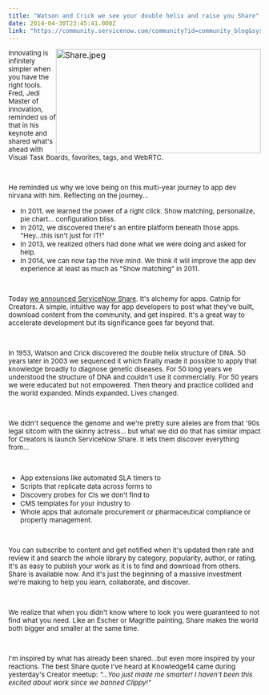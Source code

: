 ```yaml
---
title: "Watson and Crick we see your double helix and raise you Share"
date: 2014-04-30T23:45:41.000Z
link: "https://community.servicenow.com/community?id=community_blog&sys_id=001d6ea5dbd0dbc01dcaf3231f9619a5"
---
```

<p><span style="font-size: medium; text-align: -webkit-auto;"><img   alt="Share.jpeg" class="image-0 jive-image" height="207" src="8a43673ddb141fc03eb27a9e0f9619a8.iix" style="height: 207.7983870967742px; width: 409px; float: right;" width="409"/></span></p><p><span style="text-align: -webkit-auto; font-size: 10pt;">Innovating is infinitely simpler when you have the right tools. Fred, Jedi Master of innovation, reminded us of that in his keynote and shared what's ahead with Visual Task Boards, favorites, tags, and WebRTC. </span></p><p><span style="font-size: 10pt;"><br/></span></p><p><span style="font-size: 10pt;">He reminded us why we love being on this multi-year journey to app dev nirvana with him. Reflecting on the journey... </span></p><p></p><ul><li><span style="font-size: 10pt;">In 2011, we learned the power of a right click. Show matching, personalize, pie chart… configuration bliss.</span></li><li><span style="font-size: 10pt;">In 2012, we discovered there's an entire platform beneath those apps. "Hey...this isn't just for IT!"</span></li><li><span style="font-size: 10pt;">In 2013, we realized others had done what we were doing and asked for help.</span></li><li><span style="font-size: 10pt;">In 2014, we can now tap the hive mind. We think it will improve the app dev experience at least as much as "Show matching" in 2011.</span></li></ul><p><span style="font-size: 10pt;"><br/></span></p><p><span style="font-size: 10pt;">Today <a title="" _jive_internal="true" href="/community/learn/knowledge-user-conference/blog/2014/04/30/watson-and-crick-we-see-your-double-helix-and-raise-you-share">we announced ServiceNow Share</a>. It's alchemy for apps. Catnip for Creators. A simple, intuitive way for app developers to post what they've built, download content from the community, and get inspired. It's a great way to accelerate development but its significance goes far beyond that. </span></p><p><span style="font-size: 10pt;"><br/></span></p><p><span style="font-size: 10pt;">In 1953, Watson and Crick discovered the double helix structure of DNA. 50 years later in 2003 we sequenced it which finally made it possible to apply that knowledge broadly to diagnose genetic diseases. For 50 long years we understood the structure of DNA and couldn't use it commercially. For 50 years we were educated but not empowered. Then theory and practice collided and the world expanded. Minds expanded. Lives changed.</span></p><p><span style="font-size: 10pt;"><br/></span></p><p><span style="font-size: 10pt;">We didn't sequence the genome and we're pretty sure alleles are from that '90s legal sitcom with the skinny actress… but what we did do that has similar impact for Creators is launch ServiceNow Share. It lets them discover everything from… </span></p><p><span style="font-size: 10pt;"><br/></span></p><ul><li><span style="font-size: 10pt;">App extensions like automated SLA timers to </span></li><li><span style="font-size: 10pt;">Scripts that replicate data across forms to </span></li><li><span style="font-size: 10pt;">Discovery probes for CIs we don't find to </span></li><li><span style="font-size: 10pt;">CMS templates for your industry to </span></li><li><span style="font-size: 10pt;">Whole apps that automate procurement or pharmaceutical compliance or property management. </span></li></ul><p style="font-size: 14px;"><span style="font-size: 10pt;"><br/></span></p><p style="font-size: 14px;"><span style="font-size: 10pt;">You can subscribe to content and get notified when it's updated then rate and review it and search the whole library by category, popularity, author, or rating. It's as easy to publish your work as it is to find and download from others. Share is available now. And it's just the beginning of a massive investment we're making to help you learn, collaborate, and discover.</span></p><p style="font-size: 14px;"><span style="font-size: 10pt;"><br/></span></p><p style="font-size: 14px;"><span style="font-size: 10pt;">We realize that when you didn't know where to look you were guaranteed to not find what you need. Like an Escher or Magritte painting, Share makes the world both bigger and smaller at the same time.</span></p><p style="font-size: 14px;"><span style="font-size: 10pt;"><br/></span></p><p style="font-size: 14px;"><span style="font-size: 10pt;">I'm inspired by what has already been shared…but even more inspired by your reactions. The best Share quote I've heard at Knowledge14 came during yesterday's Creator meetup: <em>"…You just made me smarter! I haven't been this excited about work since we banned Clippy!"</em></span></p>